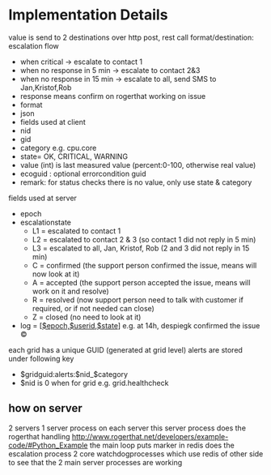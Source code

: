 Implementation Details
======================

value is send to 2 destinations over http post, rest call
format/destination: escalation flow

-   when critical -\> escalate to contact 1
-   when no response in 5 min -\> escalate to contact 2&3
-   when no response in 15 min -\> escalate to all, send SMS to
    Jan,Kristof,Rob
-   response means confirm on rogerthat working on issue
-   format
-   json
-   fields used at client
-   nid
-   gid
-   category e.g. cpu.core
-   state= OK, CRITICAL, WARNING
-   value (int) is last measured value (percent:0-100, otherwise real
    value)
-   ecoguid : optional errorcondition guid
-   remark: for status checks there is no value, only use state &
    category

fields used at server

-   epoch
-   escalationstate
    -   L1 = escalated to contact 1
    -   L2 = escalated to contact 2 & 3 (so contact 1 did not reply in 5
        min)
    -   L3 = escalated to all, Jan, Kristof, Rob (2 and 3 did not reply
        in 15 min)
    -   C = confirmed (the support person confirmed the issue, means
        will now look at it)
    -   A = accepted (the support person accepted the issue, means will
        work on it and resolve)
    -   R = resolved (now support person need to talk with customer if
        required, or if not needed can close)
    -   Z = closed (no need to look at it)
-   log = [[\$epoch,\$userid,\$state]($epoch,$userid,$state)] e.g. at
    14h, despiegk confirmed the issue ©

each grid has a unique GUID (generated at grid level) alerts are stored
under following key

-   \$gridguid:alerts:\$nid\_\$category
-   \$nid is 0 when for grid e.g. grid.healthcheck

how on server
-------------

2 servers 1 server process on each server this server process does the
rogerthat handling
<http://www.rogerthat.net/developers/example-code/#Python_Example> the
main loop puts marker in redis does the escalation process 2 core
watchdogprocesses which use redis of other side to see that the 2 main
server processes are working
